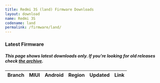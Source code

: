 ```yaml
---
title: Redmi 3S (land) Firmware Downloads
layout: download
name: Redmi 3S
codename: land
permalink: /firmware/land/
---
```


### Latest Firmware
##### This page shows latest downloads only. If you're looking for old releases check [the archive](/archive/firmware/land/).

<div class="table-responsive-md" id="table-wrapper">
<table id="firmware" class="compact table table-striped table-hover table-sm">
    <thead class="thead-dark">
        <tr>
            <th>Branch</th>
            <th>MIUI</th>
            <th>Android</th>
            <th>Region</th>
            <th>Updated</th>
            <th>Link</th>
        </tr>
    </thead>
    <script>loadFirmwareDownloads('land', 'latest')</script>
</table>
</div>
